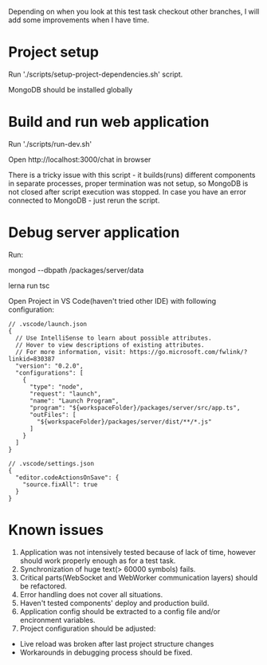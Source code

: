 Depending on when you look at this test task checkout other branches, I will add some improvements when I have time.

# Project setup

Run './scripts/setup-project-dependencies.sh' script.

MongoDB should be installed globally


# Build and run web application

Run './scripts/run-dev.sh'

Open http://localhost:3000/chat in browser

There is a tricky issue with this script - it builds(runs) different components in separate processes, proper termination was not setup, so MongoDB is not closed after script execution was stopped.
In case you have an error connected to MongoDB - just rerun the script.


# Debug server application

Run:

mongod --dbpath /packages/server/data

lerna run tsc

Open Project in VS Code(haven't tried other IDE) with following configuration:

```
// .vscode/launch.json
{
  // Use IntelliSense to learn about possible attributes.
  // Hover to view descriptions of existing attributes.
  // For more information, visit: https://go.microsoft.com/fwlink/?linkid=830387
  "version": "0.2.0",
  "configurations": [
    {
      "type": "node",
      "request": "launch",
      "name": "Launch Program",
      "program": "${workspaceFolder}/packages/server/src/app.ts",
      "outFiles": [
        "${workspaceFolder}/packages/server/dist/**/*.js"
      ]
    }
  ]
}

// .vscode/settings.json
{
  "editor.codeActionsOnSave": {
    "source.fixAll": true
  }
}
```


# Known issues
1. Application was not intensively tested because of lack of time, however should work properly enough as for a test task.
2. Synchronization of huge text(> 60000 symbols) fails.
3. Critical parts(WebSocket and WebWorker communication layers) should be refactored.
4. Error handling does not cover all situations.
5. Haven't tested components' deploy and production build.
6. Application config should be extracted to a config file and/or encironment variables.
7. Project configuration should be adjusted:
 - Live reload was broken after last project structure changes
 - Workarounds in debugging process should be fixed.
